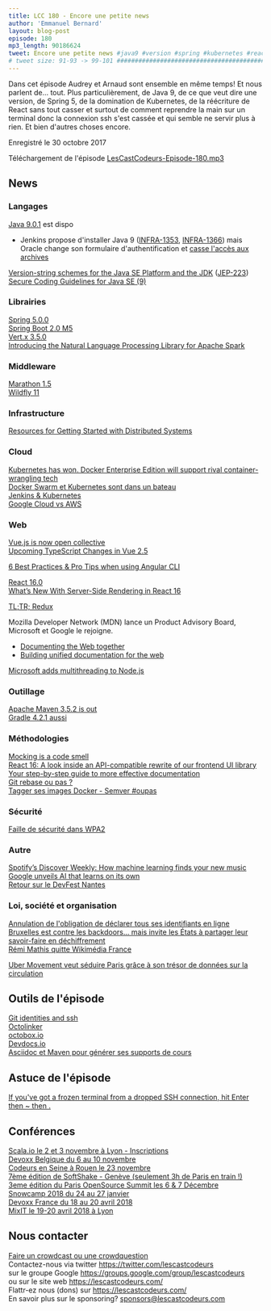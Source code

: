 ```yaml
---
title: LCC 180 - Encore une petite news
author: 'Emmanuel Bernard'
layout: blog-post
episode: 180
mp3_length: 90186624
tweet: Encore une petite news #java9 #version #spring #kubernetes #react #connexionssh
# tweet size: 91-93 -> 99-101 #######################################################################
---
```

Dans cet épisode Audrey et Arnaud sont ensemble en même temps! Et nous parlent de... tout.
Plus particulièrement, de Java 9, de ce que veut dire une version, de Spring 5, de la domination de Kubernetes, de la réécriture de React sans tout casser et surtout de comment reprendre la main sur un terminal donc la connexion ssh s'est cassée et qui semble ne servir plus à rien. Et bien d'autres choses encore.

Enregistré le 30 octobre 2017

Téléchargement de l'épisode [LesCastCodeurs-Episode-180.mp3](http://traffic.libsyn.com/lescastcodeurs/LesCastCodeurs-Episode-180.mp3)

## News

### Langages

[Java 9.0.1](http://www.oracle.com/technetwork/java/javase/9-0-1-relnotes-3883752.html) est dispo  

* Jenkins propose d'installer Java 9 ([INFRA-1353](https://issues.jenkins-ci.org/browse/INFRA-1353), [INFRA-1366](https://issues.jenkins-ci.org/projects/INFRA/issues/INFRA-1366)) mais Oracle change son formulaire d'authentification et [casse l'accès aux archives](https://issues.jenkins-ci.org/browse/JENKINS-47448)  

[Version-string schemes for the Java SE Platform and the JDK](http://mail.openjdk.java.net/pipermail/jdk-dev/2017-October/000007.html) ([JEP-223](http://openjdk.java.net/jeps/223))  
[Secure Coding Guidelines for Java SE (9)](http://www.oracle.com/technetwork/java/seccodeguide-139067.html)

### Librairies

[Spring 5.0.0](https://spring.io/blog/2017/09/28/spring-framework-5-0-goes-ga)  
[Spring Boot 2.0 M5](https://spring.io/blog/2017/10/12/spring-boot-2-0-0-m5-available-now)  
[Vert.x 3.5.0](http://vertx.io/blog/vert-x-3-5-0-released/)  
[Introducing the Natural Language Processing Library for Apache Spark](https://databricks.com/blog/2017/10/19/introducing-natural-language-processing-library-apache-spark.html)  

### Middleware

[Marathon 1.5](https://mesosphere.com/blog/marathon-1_5/)  
[Wildfly 11](http://wildfly.org/news/2017/10/23/WildFly11-Final-Released/)  

### Infrastructure

[Resources for Getting Started with Distributed Systems](https://caitiem.com/2017/09/07/getting-started-with-distributed-systems/)  

### Cloud

[Kubernetes has won. Docker Enterprise Edition will support rival container-wrangling tech](https://www.theregister.co.uk/2017/10/17/docker_ee_kubernetes_support/#bpce)  
[Docker Swarm et Kubernetes sont dans un bateau](https://t.co/sSs0goVY8S)  
[Jenkins & Kubernetes](https://t.co/Eyigy8SVQD)  
[Google Cloud vs AWS](https://kinsta.com/blog/google-cloud-vs-aws/)  

### Web

[Vue.js is now open collective](https://medium.com/the-vue-point/vue-is-now-on-opencollective-1ef89ca1334b)  
[Upcoming TypeScript Changes in Vue 2.5](https://medium.com/the-vue-point/upcoming-typescript-changes-in-vue-2-5-e9bd7e2ecf08)  

[6 Best Practices & Pro Tips when using Angular CLI](https://medium.com/@tomastrajan/6-best-practices-pro-tips-for-angular-cli-better-developer-experience-7b328bc9db81)  

[React 16.0](https://reactjs.org/blog/2017/09/26/react-v16.0.html)  
[What’s New With Server-Side Rendering in React 16](https://hackernoon.com/whats-new-with-server-side-rendering-in-react-16-9b0d78585d67)  

[TL;TR; Redux](https://medium.com/@nicotsou/tltr-redux-e4fc30f87e4a)  

Mozilla Developer Network (MDN) lance un Product Advisory Board, Microsoft et Google le rejoigne.

* [Documenting the Web together](https://blogs.windows.com/msedgedev/2017/10/18/documenting-web-together-mdn-web-docs/)  
* [Building unified documentation for the web](https://blog.chromium.org/2017/10/building-unified-documentation-for-web.html)  

[Microsoft adds multithreading to Node.js](https://www.infoworld.com/article/3234744/node-js/microsoft-adds-multithreading-to-nodejs-for-compute-heavy-apps.html)  

### Outillage

[Apache Maven 3.5.2 is out](https://maven.apache.org/docs/3.5.2/release-notes.html)   
[Gradle 4.2.1 aussi](https://gradle.org/releases/)   

### Méthodologies

[Mocking is a code smell](https://medium.com/javascript-scene/mocking-is-a-code-smell-944a70c90a6a)  
[React 16: A look inside an API-compatible rewrite of our frontend UI library](https://code.facebook.com/posts/1716776591680069/react-16-a-look-inside-an-api-compatible-rewrite-of-our-frontend-ui-library/?__s=us6p4jkpgbwtviqxnszm)  
[Your step-by-step guide to more effective documentation](https://opensource.com/open-organization/17/10/readme-maturity-model)  
[Git rebase ou pas ?](https://medium.com/bekk/why-you-should-stop-using-git-rebase-5552bee4fed1)  
[Tagger ses images Docker - Semver #oupas](https://container-solutions.com/tagging-docker-images-the-right-way/)  

### Sécurité

[Faille de sécurité dans WPA2](https://arstechnica.com/information-technology/2017/10/severe-flaw-in-wpa2-protocol-leaves-wi-fi-traffic-open-to-eavesdropping/)  

### Autre

[Spotify’s Discover Weekly: How machine learning finds your new music](https://hackernoon.com/spotifys-discover-weekly-how-machine-learning-finds-your-new-music-19a41ab76efe)  
[Google unveils AI that learns on its own](https://amp.theguardian.com/science/2017/oct/18/its-able-to-create-knowledge-itself-google-unveils-ai-learns-all-on-its-own)  
[Retour sur le DevFest Nantes](https://t.co/5U053vEHV3)  

### Loi, société et organisation

[Annulation de l'obligation de déclarer tous ses identifiants en ligne](http://www.numerama.com/politique/296025-inutile-inconstitutionnelle-lavenir-incertain-de-lobligation-de-declarer-tous-ses-identifiants-en-ligne.html)  
[Bruxelles est contre les backdoors... mais invite les États à partager leur savoir-faire en déchiffrement](http://www.numerama.com/politique/299000-bruxelles-est-contre-les-backdoors-mais-invite-les-etats-a-partager-leur-savoir-faire-en-dechiffrement.html?utm_content=buffer785ea&utm_medium=social&utm_source=twitter.com&utm_campaign=buffer)  
[Rémi Mathis quitte Wikimédia France](https://medium.com/@mathis.remi/la-toxicit%C3%A9-violence-sexisme-dune-partie-de-la-communaut%C3%A9-ne-me-permet-pas-de-rester-%C3%A0-wikim-38d6e1b71a73)  

[Uber Movement veut séduire Paris grâce à son trésor de données sur la circulation](http://www.numerama.com/tech/299294-uber-movement-veut-seduire-la-ville-paris-grace-a-son-tresor-de-donnees-sur-la-circulation.html)  

## Outils de l'épisode

[Git identities and ssh](https://simonbasle.github.io/2017/10/git-identities-and-ssh/)  
[Octolinker](https://octolinker.github.io/)  
[octobox.io](https://github.com/octobox/octobox/blob/master/README.md)  
[Devdocs.io](https://devdocs.io/)  
[Asciidoc et Maven pour générer ses supports de cours](https://github.com/fredmoal/coursAsciidoc)  

## Astuce de l'épisode

[If you've got a frozen terminal from a dropped SSH connection, hit Enter then ~ then .](https://twitter.com/__sw1tch__/status/921157696774201346)  

## Conférences

[Scala.io le 2 et 3 novembre à Lyon - Inscriptions](http://scala.io/)  
[Devoxx Belgique du 6 au 10 novembre](https://devoxx.be/)  
[Codeurs en Seine à Rouen le 23 novembre](http://www.codeursenseine.com/2017/)  
[7ème édition de SoftShake - Genève (seulement 3h de Paris en train !)](http://www.soft-shake.ch/)   
[3eme édition du Paris OpenSource Summit les 6 & 7 Décembre](http://www.opensourcesummit.paris/)  
[Snowcamp 2018 du 24 au 27 janvier](http://snowcamp.io)  
[Devoxx France du 18 au 20 avril 2018](https://www.devoxx.fr/)  
[MixIT le 19-20 avril 2018 à Lyon](https://mixitconf.org)  

## Nous contacter

[Faire un crowdcast ou une crowdquestion](https://lescastcodeurs.com/crowdcasting/)  
Contactez-nous via twitter <https://twitter.com/lescastcodeurs>  
sur le groupe Google <https://groups.google.com/group/lescastcodeurs>  
ou sur le site web <https://lescastcodeurs.com/>  
Flattr-ez nous (dons) sur <https://lescastcodeurs.com/>  
En savoir plus sur le sponsoring? <sponsors@lescastcodeurs.com>
